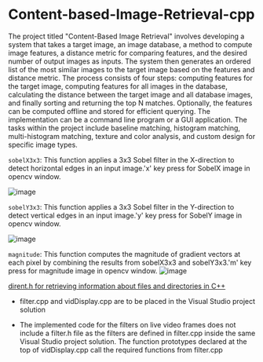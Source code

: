 # Content-based-Image-Retrieval-cpp
The project titled "Content-Based Image Retrieval" involves developing a system that takes a target image, an image database, a method to compute image features, a distance metric for comparing features, and the desired number of output images as inputs. The system then generates an ordered list of the most similar images to the target image based on the features and distance metric. The process consists of four steps: computing features for the target image, computing features for all images in the database, calculating the distance between the target image and all database images, and finally sorting and returning the top N matches. Optionally, the features can be computed offline and stored for efficient querying. The implementation can be a command line program or a GUI application. The tasks within the project include baseline matching, histogram matching, multi-histogram matching, texture and color analysis, and custom design for specific image types.

`sobelX3x3`: This function applies a 3x3 Sobel filter in the X-direction to detect horizontal edges in an input image.'x' key press for SobelX image in opencv window.

![image](https://github.com/josejosepht/Real-Time-Filtering-Cpp/assets/97187460/61331fe5-9380-41a1-b90d-0f87c75ab2db)


`sobelY3x3`: This function applies a 3x3 Sobel filter in the Y-direction to detect vertical edges in an input image.'y' key press for SobelY image in opencv window.

![image](https://github.com/josejosepht/Real-Time-Filtering-Cpp/assets/97187460/a41246cf-374c-4a8b-9a4e-8f15a1935f8c)


`magnitude`: This function computes the magnitude of gradient vectors at each pixel by combining the results from sobelX3x3 and sobelY3x3.'m' key press for magnitude image in opencv window.
![image](https://github.com/josejosepht/Real-Time-Filtering-Cpp/assets/97187460/064019fb-52d6-44b2-ba87-04f115a614b9)



[dirent.h for retrieving information about files and directories in C++](https://github.com/tronkko/dirent)

* filter.cpp and vidDisplay.cpp are to be placed in the Visual Studio project solution

* The implemented code for the filters on live video frames does not include a filter.h file as the filters are defined in filter.cpp inside the same Visual Studio 
project solution. The function prototypes declared at the top of vidDisplay.cpp call the required functions from filter.cpp
